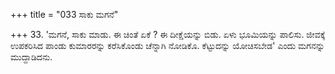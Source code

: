+++
title = "033 ಸಾಕು ಮಗನೆ"

+++
33. 'ಮಗನೆ, ಸಾಕು ಮಾಡು. ಈ ಚಿಂತೆ ಏಕೆ ? ಈ ದೀಕ್ಷೆಯನ್ನು ಬಿಡು. ಏಳು ಭೂಮಿಯನ್ನು ಪಾಲಿಸು. ಜೀವಕ್ಕೆ ಉಪಕರಿಸಿದ ಪಾಂಡು ಕುಮಾರರನ್ನು ಕರೆಸಿಕೊಂಡು ಚೆನ್ನಾಗಿ ನೋಡಿಕೊ.  ಕೆಟ್ಟುದನ್ನು ಯೋಚಿಸಬೇಡ' ಎಂದು ಮಗನನ್ನು ಮುದ್ದಾಡಿದನು.
